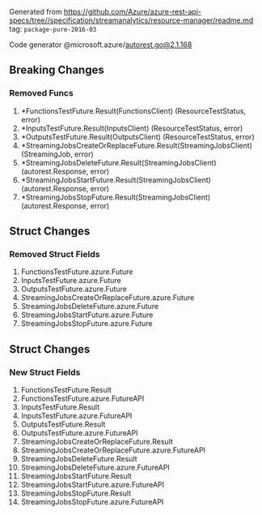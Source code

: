 Generated from https://github.com/Azure/azure-rest-api-specs/tree//specification/streamanalytics/resource-manager/readme.md tag: `package-pure-2016-03`

Code generator @microsoft.azure/autorest.go@2.1.168

## Breaking Changes

### Removed Funcs

1. *FunctionsTestFuture.Result(FunctionsClient) (ResourceTestStatus, error)
1. *InputsTestFuture.Result(InputsClient) (ResourceTestStatus, error)
1. *OutputsTestFuture.Result(OutputsClient) (ResourceTestStatus, error)
1. *StreamingJobsCreateOrReplaceFuture.Result(StreamingJobsClient) (StreamingJob, error)
1. *StreamingJobsDeleteFuture.Result(StreamingJobsClient) (autorest.Response, error)
1. *StreamingJobsStartFuture.Result(StreamingJobsClient) (autorest.Response, error)
1. *StreamingJobsStopFuture.Result(StreamingJobsClient) (autorest.Response, error)

## Struct Changes

### Removed Struct Fields

1. FunctionsTestFuture.azure.Future
1. InputsTestFuture.azure.Future
1. OutputsTestFuture.azure.Future
1. StreamingJobsCreateOrReplaceFuture.azure.Future
1. StreamingJobsDeleteFuture.azure.Future
1. StreamingJobsStartFuture.azure.Future
1. StreamingJobsStopFuture.azure.Future

## Struct Changes

### New Struct Fields

1. FunctionsTestFuture.Result
1. FunctionsTestFuture.azure.FutureAPI
1. InputsTestFuture.Result
1. InputsTestFuture.azure.FutureAPI
1. OutputsTestFuture.Result
1. OutputsTestFuture.azure.FutureAPI
1. StreamingJobsCreateOrReplaceFuture.Result
1. StreamingJobsCreateOrReplaceFuture.azure.FutureAPI
1. StreamingJobsDeleteFuture.Result
1. StreamingJobsDeleteFuture.azure.FutureAPI
1. StreamingJobsStartFuture.Result
1. StreamingJobsStartFuture.azure.FutureAPI
1. StreamingJobsStopFuture.Result
1. StreamingJobsStopFuture.azure.FutureAPI
